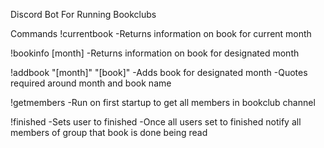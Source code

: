 Discord Bot For Running Bookclubs

Commands
!currentbook
-Returns information on book for current month

!bookinfo [month]
-Returns information on book for designated month

!addbook "[month]" "[book]"
-Adds book for designated month
-Quotes required around month and book name

!getmembers
-Run on first startup to get all members in bookclub channel

!finished
-Sets user to finished
-Once all users set to finished notify all members of group that book is done being read